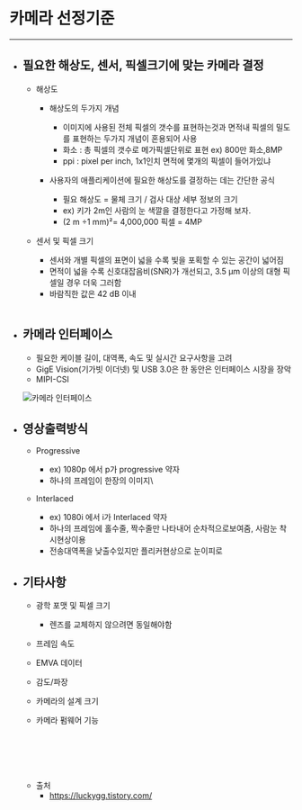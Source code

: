
# 카메라 선정기준
-----------------------------------------------

- ## 필요한 해상도, 센서, 픽셀크기에 맞는 카메라 결정
	- 해상도
		+ 해상도의 두가지 개념
			+ 이미지에 사용된 전체 픽셀의 갯수를 표현하는것과 면적내 픽셀의 밀도를 표현하는 두가지 개념이 혼용되어 사용
			+ 화소 : 총 픽셀의 갯수로 메가픽셀단위로 표현 ex) 800만 화소,8MP
			+ ppi : pixel per inch, 1x1인치 면적에 몇개의 픽셀이 들어가있냐

		+ 사용자의 애플리케이션에 필요한 해상도를 결정하는 데는 간단한 공식
			+ 필요 해상도 = 물체 크기 / 검사 대상 세부 정보의 크기
			+ ex) 키가 2m인 사람의 눈 색깔을 결정한다고 가정해 보자.
			+ (2 m ÷1 mm)²= 4,000,000 픽셀 = 4MP
	
	- 센서 및 픽셀 크기
		+ 센서와 개별 픽셀의 표면이 넓을 수록 빛을 포획할 수 있는 공간이 넓어짐
		+ 면적이 넓을 수록 신호대잡음비(SNR)가 개선되고, 3.5 μm 이상의 대형 픽셀일 경우 더욱 그러함
		+ 바람직한 값은 42 dB 이내


	<br/>

- ## 카메라 인터페이스
	- 필요한 케이블 길이, 대역폭, 속도 및 실시간 요구사항을 고려
	- GigE Vision(기가빗 이더넷) 및 USB 3.0은 한 동안은 인터페이스 시장을 장악
	- MIPI-CSI

			
	![카메라 인터페이스](https://user-images.githubusercontent.com/68523963/102750022-70256e00-43a8-11eb-93cb-4d55c790ad69.PNG)
	<br/>


- ## 영상출력방식
	- Progressive
		+ ex) 1080p 에서 p가 progressive 약자
		+ 하나의 프레임이 한장의 이미지\

	- Interlaced
		+ ex) 1080i 에서 i가 Interlaced 약자
		+ 하나의 프레임에 홀수줄, 짝수줄만 나타내어 순차적으로보여줌, 사람눈 착시현상이용
		+ 전송대역폭을 낮출수있지만 플리커현상으로 눈이피로


- ## 기타사항
	- 광학 포맷 및 픽셀 크기
		+ 렌즈를 교체하지 않으려면 동일해야함

	- 프레임 속도
	- EMVA 데이터
	- 감도/파장
	- 카메라의 설계 크기
	- 카메라 펌웨어 기능




	<br/><br/><br/><br/>




	- 출처
		+ https://luckygg.tistory.com/
